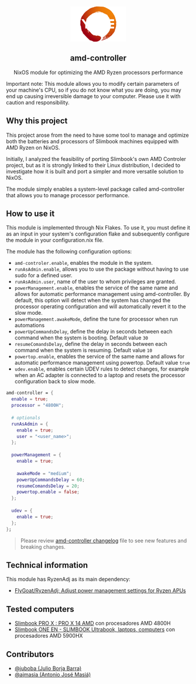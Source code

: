 <p align="center">
    <img src="./logo.png" alt="amd-controller" height="96">
  <h2 align="center">amd-controller</h2>
  <p align="center">NixOS module for optimizing the AMD Ryzen processors performance</p>
</p>

Important note: This module allows you to modify certain parameters of your machine's CPU, so if you do not know what you are doing, you may end up causing irreversible damage to your computer. Please use it with caution and responsibility.

## Why this project

This project arose from the need to have some tool to manage and optimize both the batteries and processors of Slimbook machines equipped with AMD Ryzen on NixOS.

Initially, I analyzed the feasibility of porting Slimbook's own AMD Controler project, but as it is strongly linked to their Linux distribution, I decided to investigate how it is built and port a simpler and more versatile solution to NixOS.

The module simply enables a system-level package called amd-controller that allows you to manage processor performance.

## How to use it

This module is implemented through Nix Flakes. To use it, you must define it as an input in your system's configuration flake and subsequently configure the module in your configuration.nix file.

The module has the following configuration options:

- `amd-controler.enable`, enables the module in the system.
- `runAsAdmin.enable`, allows you to use the package without having to use sudo for a defined user.
- `runAsAdmin.user`, name of the user to whom privileges are granted.
- `powerManagement.enable`, enables the service of the same name and allows for automatic performance management using amd-controller. By default, this option will detect when the system has changed the processor operating configuration and will automatically revert it to the slow mode.
- `powerManagement.awakeMode`, define the tune for processor when run automations
- `powerUpCommandsDelay`, define the delay in seconds between each command when the system is booting. Default value `30`
- `resumeComandsDelay`, define the delay in seconds between each command when the system is resuming. Default value `10`
- `powertop.enable`, enables the service of the same name and allows for automatic performance management using powertop. Default value `true`
- `udev.enable`, enables certain UDEV rules to detect changes, for example when an AC adapter is connected to a laptop and resets the processor configuration back to slow mode.

```nix
amd-controller = {
  enable = true;
  processor = "4800H";

  # optionals
  runAsAdmin = {
    enable = true;
    user = "<user_name>";
  };

  powerManagement = {
    enable = true;

    awakeMode = "medium";
    powerUpCommandsDelay = 60;
    resumeComandsDelay = 20;
    powertop.enable = false;
  };

  udev = {
    enable = true;
  };
};
```

> Please review [amd-controller changelog](./CHANGELOG.md) file to see new features and breaking changes.

## Technical information

This module has RyzenAdj as its main dependency:

- [FlyGoat/RyzenAdj: Adjust power management settings for Ryzen APUs](https://github.com/FlyGoat/RyzenAdj)

## Tested computers

- [Slimbook PRO X : PRO X 14 AMD](https://slimbook.es/en/store/slimbook-pro-x/prox-amd5-comprar) con procesadores AMD 4800H
- [Slimbook ONE EN - SLIMBOOK Ultrabook, laptops, computers](https://slimbook.es/en/one-en) con procesadores AMD 5900HX

## Contributors

- [@juboba (Julio Borja Barra)](https://github.com/juboba)
- [@ajmasia (Antonio José Masiá)](https://github.com/ajmasia)
